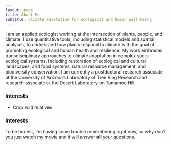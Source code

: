 ```yaml
---
layout: page
title: About Me
subtitle: Climate adaptation for ecological and human well-being
---
```


I am an applied ecologist working at the intersection of plants, people, and climate. I use quantitative tools, including statistical models and spatial analyses, to understand how plants respond to climate with the goal of promoting ecological and human health and resilience. My work embraces transdisciplinary approaches to climate adaptation in complex socio-ecological systems, including restoration of ecological and cultural landscapes, arid food systems, natural resource management, and biodiversity conservation. I am currently a postdoctoral research associate at the University of Arizona’s Laboratory of Tree Ring Research and research associate at the Desert Laboratory on Tumamoc Hill.

### Interests
- Crop wild relatives



### Interests

To be honest, I'm having some trouble remembering right now, so why don't you just watch [my movie](http://en.wikipedia.org/wiki/The_Princess_Bride_%28film%29) and it will answer **all** your questions.
